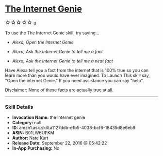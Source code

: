 # [The Internet Genie](http://alexa.amazon.com/#skills/amzn1.ask.skill.a1127ddb-e1b5-4038-bcf6-18435d8e6eb9)
![0 stars](../../images/ic_star_border_black_18dp_1x.png)![0 stars](../../images/ic_star_border_black_18dp_1x.png)![0 stars](../../images/ic_star_border_black_18dp_1x.png)![0 stars](../../images/ic_star_border_black_18dp_1x.png)![0 stars](../../images/ic_star_border_black_18dp_1x.png) 0

To use the The Internet Genie skill, try saying...

* *Alexa, Open the Internet Genie*

* *Alexa, Ask the Internet Genie to tell me a fact*

* *Alexa, Ask the Internet Genie to tell me a neat fact*

Have Alexa tell you a fact from the internet that is 100% true so you can learn more than you would have ever imagined. 
To Launch This skill say, "Open the internet Genie."  If you need assistance you can say "help".


Disclaimer: None of these facts are actually true at all.

***

### Skill Details

* **Invocation Name:** the internet genie
* **Category:** null
* **ID:** amzn1.ask.skill.a1127ddb-e1b5-4038-bcf6-18435d8e6eb9
* **ASIN:** B01LW6UPKM
* **Author:** Nate Kurt
* **Release Date:** September 22, 2016 @ 05:42:22
* **In-App Purchasing:** No
